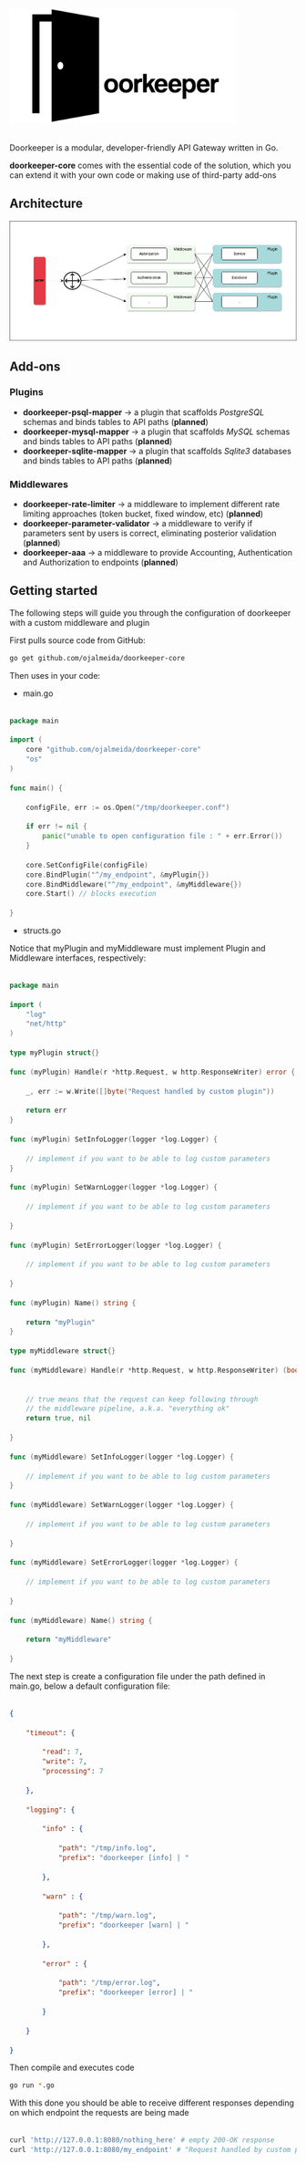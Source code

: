 <img src="logo.png" alt="drawing" width="400"/>
<br>
<br>

Doorkeeper is a modular, developer-friendly API Gateway written in Go.

**doorkeeper-core** comes with the essential code of the solution, which you can extend it with your own code or making use of third-party add-ons

## Architecture

![](architecture.png)

## Add-ons

### Plugins

- **doorkeeper-psql-mapper** -> a plugin that scaffolds _PostgreSQL_ schemas and binds tables to API paths (**planned**)
- **doorkeeper-mysql-mapper** -> a plugin that scaffolds _MySQL_ schemas and binds tables to API paths (**planned**)
- **doorkeeper-sqlite-mapper** -> a plugin that scaffolds _Sqlite3_ databases and binds tables to API paths (**planned**)

### Middlewares

- **doorkeeper-rate-limiter** -> a middleware to implement different rate limiting approaches (token bucket, fixed window, etc) (**planned**)
- **doorkeeper-parameter-validator** -> a middleware to verify if parameters sent by users is correct, eliminating posterior validation (**planned**)
- **doorkeeper-aaa** -> a middleware to provide Accounting, Authentication and Authorization to endpoints (**planned**)

## Getting started

The following steps will guide you through the configuration of doorkeeper with a custom middleware and plugin

First pulls source code from GitHub:

```bash
go get github.com/ojalmeida/doorkeeper-core
```

Then uses in your code:

- main.go
```go

package main

import (
	core "github.com/ojalmeida/doorkeeper-core"
	"os"
)

func main() {

	configFile, err := os.Open("/tmp/doorkeeper.conf")

	if err != nil {
		panic("unable to open configuration file : " + err.Error())
	}
	
	core.SetConfigFile(configFile)
	core.BindPlugin("^/my_endpoint", &myPlugin{})
	core.BindMiddleware("^/my_endpoint", &myMiddleware{})
	core.Start() // blocks execution

}
```

- structs.go

Notice that myPlugin and myMiddleware must implement Plugin and Middleware interfaces, respectively:

```go

package main

import (
	"log"
	"net/http"
)

type myPlugin struct{}

func (myPlugin) Handle(r *http.Request, w http.ResponseWriter) error {
	
	_, err := w.Write([]byte("Request handled by custom plugin"))
	
	return err
}

func (myPlugin) SetInfoLogger(logger *log.Logger) {

	// implement if you want to be able to log custom parameters
}

func (myPlugin) SetWarnLogger(logger *log.Logger) {

	// implement if you want to be able to log custom parameters
	
}

func (myPlugin) SetErrorLogger(logger *log.Logger) {

	// implement if you want to be able to log custom parameters
	
}

func (myPlugin) Name() string {
	
	return "myPlugin"
}

type myMiddleware struct{}

func (myMiddleware) Handle(r *http.Request, w http.ResponseWriter) (bool, error) {

	
	// true means that the request can keep following through 
	// the middleware pipeline, a.k.a. "everything ok"
	return true, nil
	
}

func (myMiddleware) SetInfoLogger(logger *log.Logger) {
	
	// implement if you want to be able to log custom parameters
}

func (myMiddleware) SetWarnLogger(logger *log.Logger) {

	// implement if you want to be able to log custom parameters
	
}

func (myMiddleware) SetErrorLogger(logger *log.Logger) {

	// implement if you want to be able to log custom parameters
	
}

func (myMiddleware) Name() string {

	return "myMiddleware"
	
}
```

The next step is create a configuration file under the path defined in main.go, below a default configuration file:

```json

{

    "timeout": {

        "read": 7,
        "write": 7,
        "processing": 7

    },

    "logging": {

        "info" : {

            "path": "/tmp/info.log",
            "prefix": "doorkeeper [info] | "

        },

        "warn" : {

            "path": "/tmp/warn.log",
            "prefix": "doorkeeper [warn] | "

        },

        "error" : {

            "path": "/tmp/error.log",
            "prefix": "doorkeeper [error] | "

        }

    }

}

```

Then compile and executes code

```bash
go run *.go
```

With this done you should be able to receive different responses depending on which endpoint the requests are being made

```bash

curl 'http://127.0.0.1:8080/nothing_here' # empty 200-OK response
curl 'http://127.0.0.1:8080/my_endpoint' # "Request handled by custom plugin"

```
